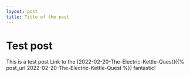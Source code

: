 ```yaml
---
layout: post
title: Title of the post
---
```


# Test post

This is a test post
Link to the [2022-02-20-The-Electric-Kettle-Quest]({% post_url 2022-02-20-The-Electric-Kettle-Quest %})
fantastic!

